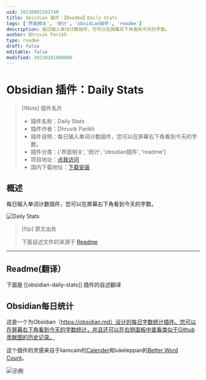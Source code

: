 ```yaml
---
uid: 20230803203740
title: Obsidian 插件：【Readme】Daily Stats
tags: ['界面相关', '统计', 'obsidian插件', 'readme']
description: 每日输入单词计数插件，您可以在屏幕右下角看到今天的字数。
author: Dhruvik Parikh
type: readme
draft: false
editable: false
modified: 20230101000000
---
```


# Obsidian 插件：Daily Stats

> [!Note] 插件名片
> - 插件名称：Daily Stats
> - 插件作者：Dhruvik Parikh
> - 插件说明：每日输入单词计数插件，您可以在屏幕右下角看到今天的字数。
> - 插件分类：['界面相关', '统计', 'obsidian插件', 'readme']
> - 项目地址：[点我访问](https://github.com/dhruvik7/obsidian-daily-stats)
> - 国内下载地址：[下载安装](https://pkmer.cn/products/plugin/pluginMarket/?obsidian-daily-stats)

## 概述

每日输入单词计数插件，您可以在屏幕右下角看到今天的字数。

![Daily Stats](https://cdn.pkmer.cn/covers/obsidian-daily-stats.png!pkmer)

> [!tip] 原文出处
> 
>下面自述文件的来源于 [Readme](https://ghproxy.net/https://raw.githubusercontent.com/dhruvik7/obsidian-daily-stats/master/README.md)
> 

---

## Readme(翻译）

下面是 [[obsidian-daily-stats]] 插件的自述翻译


## Obsidian每日统计

这是一个为Obsidian（https://obsidian.md）设计的每日字数统计插件。您可以在屏幕右下角看到今天的字数统计，并且还可以在右侧面板中查看类似于Github贡献图的历史记录。

这个插件的灵感来自于liamcain的[Calender](https://github.com/liamcain/obsidian-calendar-plugin)和lukeleppan的[Better Word Count](https://github.com/lukeleppan/better-word-count)。

![示例](./images/example-graph.png)



